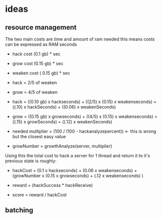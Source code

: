 # ideas
## resource management
The two main costs are time and amount of ram needed this means costs can be expressed as RAM seconds
* hack cost (0.1 gb) * sec
* grow cost (0.15 gb) * sec
* weaken cost ( 0.15 gb) * sec

* hack = 2/5 of weaken
* grow = 4/5 of weaken

* hack = ((0.10 gb) x hackseconds) + ((2/5) x (0.15) x weakenseconds) = ((.10) x hackSeconds) + ((0.06) x weakenSeconds)
* grow = ((0.15 gb) x growseconds) + ((4/5) x (0.15) x weakenseconds) = ((.15) x growSeconds) + ((.12) x weakenSeconds)

* needed multiplier = (100 / (100 - hackanalyzepercent)) <- this is wrong but the closest easy value
* growNumber = growthAnalyze(server, multiplier) 

Using this the total cost to hack a server for 1 thread and return it to it's previous state is roughly:

* hackCost =  (0.1 x hackseconds) + (0.06 x weakenseconds) + (growNumber x (0.15 x growseconds) + (.12 x weakenseconds) )
* reward = (hackSuccess * hackReceive)

* score = reward / hackCost
## batching
